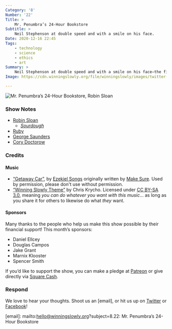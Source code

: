 ```yaml
---
Category: '8'
Number: '22'
Title: >
    Mr. Penumbra’s 24-Hour Bookstore
Subtitle: >
    Neil Stephenson at double speed and with a smile on his face.
Date: 2020-12-16 22:45
Tags:
    - technology
    - science
    - ethics
    - art
Summary: >
    Neil Stephenson at double speed and with a smile on his face—the final entry in our book club is Robin Sloan’s debut novel, a delightfully quirky meditation on both the wonder and the limits of technology—from the printing press to Google and back again.
Image: https://cdn.winningslowly.org/file/winningslowly/images/twitter-and-tear-gas.jpg

---
```


![[<cite>Mr. Penumbra’s 24-Hour Bookstore</cite>][book], Robin Sloan](https://cdn.winningslowly.org/file/winningslowly/images/mr-penumbras-24-hour-bookstore.jpg)

[book]: https://www.alibris.com/Mr-Penumbras-24-Hour-Bookstore-Robin-Sloan/book/21924389

### Show Notes

- [Robin Sloan](https://www.robinsloan.com)
    - [<cite>Sourdough</cite>](https://www.alibris.com/Sourdough-Robin-Sloan/book/37961343)
- [Ruby](http://www.ruby-lang.org/en/)
- [George Saunders](https://www.georgesaundersbooks.com)
- [Cory Doctorow](https://craphound.com)

### Credits

#### Music

- [“Getaway Car”](http://hyperurl.co/makesureezekielsplit), by [Ezekiel Songs](https://ezekielsongs.bandcamp.com/) originally written by [Make Sure](https://makesure.bandcamp.com/releases). Used by permission, please don't use without permission.
- [“Winning Slowly Theme”](https://soundcloud.com/chriskrycho/winning-slowly) by Chris Krycho. Licensed under [CC BY-SA 3.0](https://creativecommons.org/licenses/by-sa/3.0/), meaning *you can do whatever you want with this music*… as long as you share it for others to likewise do what *they* want.

#### Sponsors

Many thanks to the people who help us make this show possible by their financial support! This month’s sponsors:

- Daniel Ellcey
- Douglas Campos
- Jake Grant
- Marnix Klooster
- Spencer Smith

If you’d like to support the show, you can make a pledge at <a href='https://www.patreon.com/winningslowly' rel='payment'>Patreon</a> or give directly via [Square Cash](https://cash.me/$winningslowly).

### Respond

We love to hear your thoughts. Shoot us an [email], or hit us up on [Twitter](https://www.twitter.com/winningslowly) or [Facebook](https://www.facebook.com/winningslowlypodcast)!

[email]: mailto:hello@winningslowly.org?subject=8.22: Mr. Penumbra’s 24-Hour Bookstore
